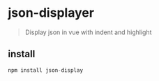 # json-displayer

> Display json in vue with indent and highlight

## install

```javascript
npm install json-display
```
